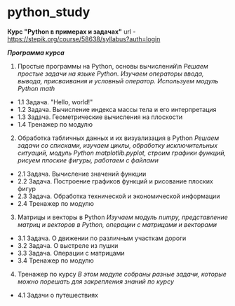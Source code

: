# python_study
**Курс "Python в примерах и задачах"**
url - https://stepik.org/course/58638/syllabus?auth=login

_**Программа курса**_
1. Простые программы на Python, основы вычислений\n
 _Решаем простые задачи на языке Python. Изучаем операторы ввода, вывода, присваивания и условный оператор. Используем модуль Python math_
- 1.1 Задача. "Hello, world!"
- 1.2 Задача. Вычисление индекса массы тела и его интерпретация
- 1.3 Задача. Геометрические вычисления на плоскости
- 1.4 Тренажер по модулю

2. Обработка табличных данных и их визуализация в Python
 _Решаем задачи со списками, изучаем циклы, обработку исключительных ситуаций, модуль Python matplotlib.pyplot, строим графики функций, рисуем плоские фигуры, работаем с файлами_
- 2.1 Задача. Вычисление значений функции
- 2.2 Задача. Построение графиков функций и рисование плоских фигур
- 2.3 Задача. Обработка технической и экономической информации
- 2.4 Тренажер по модулю

3. Матрицы и векторы в Python
 _Изучаем модуль numpy, представление матриц и векторов в Python, операции с матрицами и векторами_
- 3.1 Задача. О движении по различным участкам дороги
- 3.2 Задача. О выстреле из пушки
- 3.3 Задача. Операции c матрицами
- 3.4 Тренажер по модулю

4. Тренажер по курсу
 _В этом модуле собраны разные задачи, которые можно порешать для закрепления знаний по курсу_
- 4.1 Задачи о путешествиях
